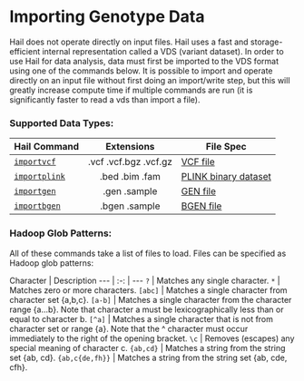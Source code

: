 # Importing Genotype Data

Hail does not operate directly on input files.  Hail uses a fast and storage-efficient internal representation called a VDS (variant dataset). In order to use Hail for data analysis, data must first be imported to the VDS format using one of the commands below. It is possible to import and operate directly on an input file without first doing an import/write step, but this will greatly increase compute time if multiple commands are run (it is significantly faster to read a vds than import a file).

### Supported Data Types:

Hail Command | Extensions | File Spec
--- | :-: | ---
[`importvcf`](commands.html#importvcf) | .vcf .vcf.bgz .vcf.gz     | [VCF file](https://samtools.github.io/hts-specs/VCFv4.2.pdf)
[`importplink`](commands.html#importplink) | .bed .bim .fam | [PLINK binary dataset](http://pngu.mgh.harvard.edu/~purcell/plink/data.shtml#bed)
[`importgen`](commands.html#importgen) | .gen .sample     | [GEN file](http://www.stats.ox.ac.uk/%7Emarchini/software/gwas/file_format.html#mozTocId40300)
[`importbgen`](commands.html#importbgen) | .bgen .sample     | [BGEN file](http://www.well.ox.ac.uk/~gav/bgen_format/bgen_format_v1.1.html)


### <a class="jumptarget" name="hadoopglob"></a> Hadoop Glob Patterns:
All of these commands take a list of files to load. Files can be specified as Hadoop glob patterns:

Character | Description
--- | :-: | ---
`?` | Matches any single character.
`*` | Matches zero or more characters.
`[abc]` | Matches a single character from character set {a,b,c}.
`[a-b]` | Matches a single character from the character range {a...b}. Note that character a must be lexicographically less than or equal to character b.
`[^a]`  | Matches a single character that is not from character set or range {a}. Note that the ^ character must occur immediately to the right of the opening bracket.
`\c`  | Removes (escapes) any special meaning of character c.
`{ab,cd}` | Matches a string from the string set {ab, cd}.
`{ab,c{de,fh}}` | Matches a string from the string set {ab, cde, cfh}.